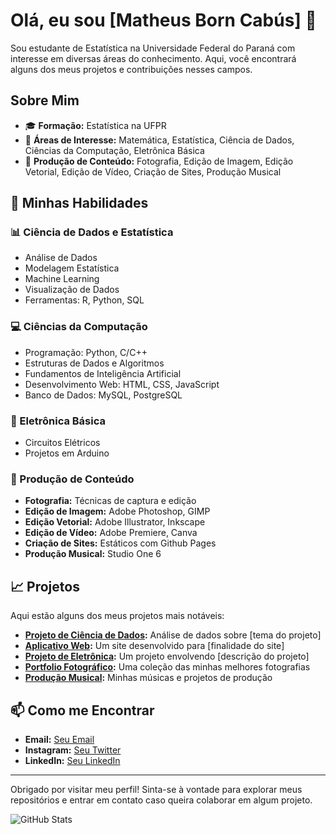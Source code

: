 # Olá, eu sou [Matheus Born Cabús] 👋

Sou estudante de Estatística na Universidade Federal do Paraná com interesse em diversas áreas do conhecimento. Aqui, você encontrará alguns dos meus projetos e contribuições nesses campos.

## Sobre Mim

- 🎓 **Formação:** Estatística na UFPR
- 🔢 **Áreas de Interesse:** Matemática, Estatística, Ciência de Dados, Ciências da Computação, Eletrônica Básica
- 🎨 **Produção de Conteúdo:** Fotografia, Edição de Imagem, Edição Vetorial, Edição de Vídeo, Criação de Sites, Produção Musical

## 🚀 Minhas Habilidades

### 📊 Ciência de Dados e Estatística
- Análise de Dados
- Modelagem Estatística
- Machine Learning
- Visualização de Dados
- Ferramentas: R, Python, SQL

### 💻 Ciências da Computação
- Programação: Python, C/C++
- Estruturas de Dados e Algoritmos
- Fundamentos de Inteligência Artificial
- Desenvolvimento Web: HTML, CSS, JavaScript
- Banco de Dados: MySQL, PostgreSQL

### 🔧 Eletrônica Básica
- Circuitos Elétricos
- Projetos em Arduino

### 🎨 Produção de Conteúdo
- **Fotografia:** Técnicas de captura e edição
- **Edição de Imagem:** Adobe Photoshop, GIMP
- **Edição Vetorial:** Adobe Illustrator, Inkscape
- **Edição de Vídeo:** Adobe Premiere, Canva
- **Criação de Sites:** Estáticos com Github Pages
- **Produção Musical:** Studio One 6

## 📈 Projetos

Aqui estão alguns dos meus projetos mais notáveis:

- **[Projeto de Ciência de Dados](link_do_projeto):** Análise de dados sobre [tema do projeto]
- **[Aplicativo Web](link_do_projeto):** Um site desenvolvido para [finalidade do site]
- **[Projeto de Eletrônica](link_do_projeto):** Um projeto envolvendo [descrição do projeto]
- **[Portfolio Fotográfico](link_do_projeto):** Uma coleção das minhas melhores fotografias
- **[Produção Musical](link_do_projeto):** Minhas músicas e projetos de produção

## 📫 Como me Encontrar

- **Email:** [Seu Email](mailto:seu-email@example.com)
- **Instagram:** [Seu Twitter](https://twitter.com/seu-perfil)
- **LinkedIn:** [Seu LinkedIn](https://www.linkedin.com/in/seu-perfil)

---

Obrigado por visitar meu perfil! Sinta-se à vontade para explorar meus repositórios e entrar em contato caso queira colaborar em algum projeto.

![GitHub Stats](https://github-readme-stats.vercel.app/api?username=seu-usuario&show_icons=true)
